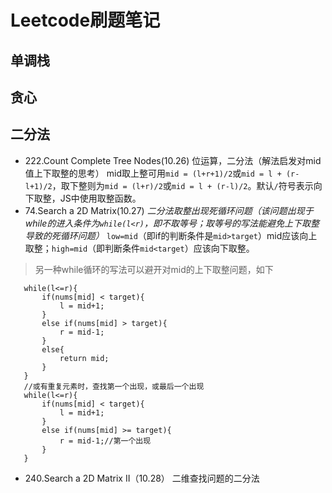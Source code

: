 # Leetcode刷题笔记

## 单调栈

## 贪心

## 二分法
 * 222.Count Complete Tree Nodes(10.26)  位运算，二分法（解法启发对mid值上下取整的思考）  mid取上整可用`mid = (l+r+1)/2`或`mid = l + (r-l+1)/2`，取下整则为`mid = (l+r)/2`或`mid = l + (r-l)/2`。默认`/`符号表示向下取整，JS中使用取整函数。
 * 74.Search a 2D Matrix(10.27)  *二分法取整出现死循环问题（该问题出现于while的进入条件为`while(l<r)`，即不取等号；取等号的写法能避免上下取整导致的死循环问题）*  `low=mid`（即if的判断条件是`mid>target`）mid应该向上取整；`high=mid`（即判断条件`mid<target`）应该向下取整。
 > 另一种while循环的写法可以避开对mid的上下取整问题，如下
 ```
    while(l<=r){
        if(nums[mid] < target){
            l = mid+1;
        }
        else if(nums[mid] > target){
            r = mid-1;
        }
        else{
            return mid;
        }
    }
    //或有重复元素时，查找第一个出现，或最后一个出现
    while(l<=r){
        if(nums[mid] < target){
            l = mid+1;
        }
        else if(nums[mid] >= target){
            r = mid-1;//第一个出现
        }
    }
 ```
 * 240.Search a 2D Matrix II（10.28）  二维查找问题的二分法

```

```